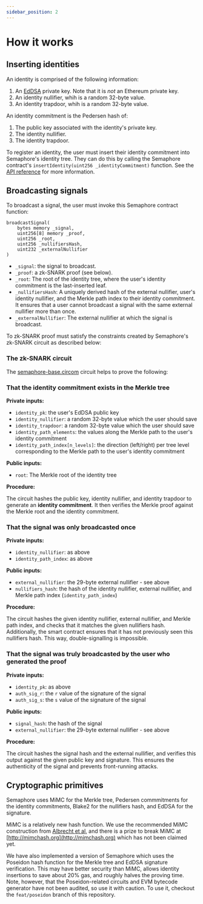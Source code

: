 ```yaml
---
sidebar_position: 2
---
```


# How it works

## Inserting identities

An identity is comprised of the following information:

1. An [EdDSA](https://en.wikipedia.org/wiki/EdDSA) private key. Note that it is
   _not_ an Ethereum private key.
2. An identity nullifier, whih is a random 32-byte value.
3. An identity trapdoor, whih is a random 32-byte value.

An identity commitment is the Pedersen hash of:

1. The public key associated with the identity's private key.
2. The identity nullifier.
3. The identity trapdoor.

To register an identity, the user must insert their identity commitment into
Semaphore's identity tree. They can do this by calling the Semaphore contract's
`insertIdentity(uint256 _identityCommitment)` function. See the [API
reference](./api.html) for more information.

## Broadcasting signals

To broadcast a signal, the user must invoke this Semaphore contract function:

```
broadcastSignal(
    bytes memory _signal,
    uint256[8] memory _proof,
    uint256 _root,
    uint256 _nullifiersHash,
    uint232 _externalNullifier
)
```

-   `_signal`: the signal to broadcast.
-   `_proof`: a zk-SNARK proof (see below).
-   `_root`: The root of the identity tree, where the user's identity commitment
    is the last-inserted leaf.
-   `_nullifiersHash`: A uniquely derived hash of the external nullifier, user's
    identity nullifier, and the Merkle path index to their identity commitment.
    It ensures that a user cannot broadcast a signal with the same external
    nullifier more than once.
-   `_externalNullifier`: The external nullifier at which the signal is
    broadcast.

To zk-SNARK proof must satisfy the constraints created by Semaphore's zk-SNARK
circuit as described below:

### The zk-SNARK circuit

The
[semaphore-base.circom](https://github.com/appliedzkp/semaphore/blob/master/circuits/circom/semaphore-base.circom)
circuit helps to prove the following:

### That the identity commitment exists in the Merkle tree

**Private inputs:**

-   `identity_pk`: the user's EdDSA public key
-   `identity_nullifier`: a random 32-byte value which the user should save
-   `identity_trapdoor`: a random 32-byte value which the user should save
-   `identity_path_elements`: the values along the Merkle path to the
    user's identity commitment
-   `identity_path_index[n_levels]`: the direction (left/right) per tree level
    corresponding to the Merkle path to the user's identity commitment

**Public inputs:**

-   `root`: The Merkle root of the identity tree

**Procedure:**

The circuit hashes the public key, identity nullifier, and identity trapdoor to
generate an **identity commitment**. It then verifies the Merkle proof against
the Merkle root and the identity commitment.

### That the signal was only broadcasted once

**Private inputs:**

-   `identity_nullifier`: as above
-   `identity_path_index`: as above

**Public inputs:**

-   `external_nullifier`: the 29-byte external nullifier - see above
-   `nullifiers_hash`: the hash of the identity nullifier, external nullifier,
    and Merkle path index (`identity_path_index`)

**Procedure:**

The circuit hashes the given identity nullifier, external nullifier, and Merkle
path index, and checks that it matches the given nullifiers hash. Additionally,
the smart contract ensures that it has not previously seen this nullifiers
hash. This way, double-signalling is impossible.

### That the signal was truly broadcasted by the user who generated the proof

**Private inputs:**

-   `identity_pk`: as above
-   `auth_sig_r`: the `r` value of the signature of the signal
-   `auth_sig_s`: the `s` value of the signature of the signal

**Public inputs:**

-   `signal_hash`: the hash of the signal
-   `external_nullifier`: the 29-byte external nullifier - see above

**Procedure:**

The circuit hashes the signal hash and the external nullifier, and verifies
this output against the given public key and signature. This ensures the
authenticity of the signal and prevents front-running attacks.

## Cryptographic primitives

Semaphore uses MiMC for the Merkle tree, Pedersen commmitments for the identity
commitments, Blake2 for the nullifiers hash, and EdDSA for the signature.

MiMC is a relatively new hash function. We use the recommended MiMC
construction from [Albrecht et al](https://eprint.iacr.org/2016/492.pdf), and
there is a prize to break MiMC at [http://mimchash.org](http://mimchash.org)
which has not been claimed yet.

We have also implemented a version of Semaphore which uses the Poseidon hash
function for the Merkle tree and EdDSA signature verification. This may have
better security than MiMC, allows identity insertions to save about 20% gas,
and roughly halves the proving time. Note, however, that the Poseidon-related
circuits and EVM bytecode generator have not been audited, so use it with
caution. To use it, checkout the `feat/poseidon` branch of this repository.
